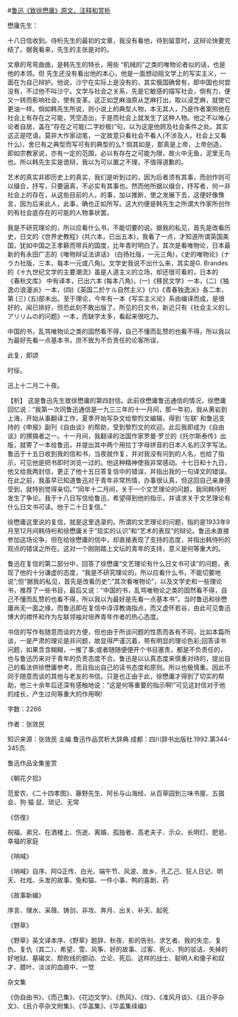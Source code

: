 #[鲁迅《致徐懋庸》原文、注释和赏析](https://www.vrrw.net/wx/9471.html)

懋庸先生：

十八日信收到。侍桁先生的最初的文章，我没有看他，待到留意时，这辩论快要完结了。据我看来，先生的主张是对的。

文章的弯弯曲曲，是韩先生的特长，用些 “机械的”之类的唯物论者似的话，也是他的本领。但 先生还没有看出他的本心，他是一面想动摇文学上的写实主义，一面在为自己辩护。他说，沙宁在实际上是没有的，其实俄国确曾有，即中国也何尝没有，不过他不叫沙宁。文学与社会之关系，先是它敏感的描写社会，倘有力，便又一转而影响社会，使有变革。这正如芝麻油原从芝麻打出，取以浸芝麻，就使它更油一样。倘如韩先生所说，则小说上的典型人物，本无其人，乃是作者案照他在社会上有存在之可能，凭空造出，于是而社会上就发生了这种人物。他之不以唯心论者自居，盖在“存在之可能(二字妙极)”句，以为这是他顾及社会条件之处。其实这正是呓语。莫非大作家动笔，一定故意只看社会不看人(不涉及人，社会上又看什么)，舍已有之典型而写可有的典型的么? 倘其如是，那真是上帝，上帝创造，即如宗教家说，亦有一定的范围，必以有存在之可能为限，故火中无鱼，泥里无鸟也。所以韩先生实是诡辩，我以为可以置之不理，不值得道歉的。

艺术的真实非即历史上的真实，我们是听到过的，因为后者须有其事，而创作则可以缀合，抒写，只要逼真，不必实有其事也。然而他所据以缀合，抒写者，何一非社会上的存在，从这些目前的人，的事，加以推断，使之发展下去，这便好像豫言，因为后来此人，此事，确也正如所写。这大约便是韩先生之所谓大作家所创作的有社会底存在的可能的人物事状罢。

我是不研究理论的，所以应看什么书，不能切要的说。据我的私见，首先是改看历史，日文的《世界史教程》(共六本，已出五本)，我看了一点，才知道所谓英国美国，犹如中国之王孝籁而带兵的国度，比年青时明白了。其次是看唯物论，日本最新的有永田广志的《唯物辩证法讲话》 (白扬社版，一元三角)，《史的唯物论》(ナラカ社版，三本，每本一元或八角)。文学史我说不出什么来，其实是G. Brandes的《十九世纪文学的主要潮流》虽是人道主义的立场，却还很可看的，日本的 《春秋文库》 中有译本，已出六本 (每本八角)，(一)《移民文学》一本，(二)《独逸の浪漫派》一本，(四)《英国二於ケル自然主义》(六)《青春独逸派》各二本，第 (三) (五)部未出。至于理论，今年有一本《写实主义论》系由编译而成，是很好的，闻已排好，但恐此刻不敢出版了。所见的日文书，新近只有《社会主义的しアリリムの的问题》一本，而缺字太多，看起来很吃力。

中国的书，乱骂唯物论之类的固然看不得，自己不懂而乱赞的也看不得，所以我以为最好先看一点基本书，庶不致为不负责任的论客所误，

此复，即颂

时绥。

迅上十二月二十夜。



【析】 这是鲁迅先生致徐懋庸的第四封信。此前徐懋庸鲁迅通信的情况，徐懋庸回忆说：“我第一次同鲁迅通信是一九三三年的十一月间，那一年初，我从黄岩到上海，开始从事翻译工作，夏季开始写杂文给黎烈文编辑，得到 ‘左联’ 和鲁迅支持的《申报》副刊《自由谈》的帮助，受到黎烈文的欢迎。此后我即成为《自由谈》的撰搞者之一。十一月间，我翻译的法国作家罗曼·罗兰的《托尔斯泰传》出版，就寄了一本给鲁迅，并提出其中两个用拉丁字母拼音的日本人名的汉字写法。鲁迅于十五日收到我的信和书，当夜就作复，并对我没有问到的人名，也给了指示，可见他是把书即时浏览一过的。他这种精神使我非常感动。十七日和十九日，他又给我两封信，更正了他十五日答复信中的错误，并指出我的一句译文的错误。在此之前，我虽早已知道鲁迅对于青年非常热情，办事很认真，但这回自己亲身感受到，就特别觉得亲切。”“同年十二月间，关于一个文艺理论的问题，我同韩侍桁发生了争论。我于十八日写信给鲁迅，希望得到他的指示，并请求关于文艺理论有什么日文书可读。他于二十日复信。”

徐懋庸这里说的复信，就是这里选录的。所谓的文艺理论的问题，指的是1933年9月至12月间韩侍桁和徐懋庸关于“现实的认识”和“艺术的表现”的辩论。鲁迅未直接参加这场论争，但在给徐懋庸的信中，却直接表现了支持的态度，并指出韩侍桁的观点的错误之所在。这对一个刚刚踏上文坛的青年的支持，意义是何等重大的。

鲁迅在复信的第二部分中，回答了徐懋庸“文艺理论有什么日文书可读”的问题，表现了他的十分谦虚的态度，“我是不研究理论的，所以应看什么书，不能切要地说”;但“据我的私见，首先是改看历史”;“其次看唯物论”，以及文学史和一些理论书，推荐了一些书目，最后又说：“中国的书，乱骂唯物论之类的固然看不得，自己不懂而乱赞的也看不得，所以我以为最好是先看一点基本书”。当时鲁迅和徐懋庸尚无一面之缘，而鲁迅即在复信中谆谆教诲指点，而又虚怀若谷，由此可见鲁迅博大的襟怀和作为左联领袖对培养青年作者的热心态度。

书信的写作有随意而谈的方便，但也由于所谈问题的性质而各有不同，比如本篇所谈，一是严肃的理论是非问题，故显得严谨沉着，带有明显的理论色彩;回答读书问题，如果含含糊糊，一推了事;或者随随便便开个书目塞责，都是不负责任的，也与鲁迅历来对于青年的负责态度不合。鲁迅是以认真态度来慎重对待的，提出自己的看法供徐懋庸参考，而且指出自己的读书态度和原则。所以也极慎重。因此不同于随意而谈的其他与老友的书信。只是也正由于此，徐懋庸才得到了切实的帮助，他三十余年后还深有感触地说：“这是何等重要的指示啊!”可见这封信对于他的成长，产生过何等重大的作用啊!

字数：2266

作者：张效民

知识来源：张效民 主编.鲁迅作品赏析大辞典.成都：四川辞书出版社.1992.第344-345页.

鲁迅作品全集鉴赏

《朝花夕拾》

范爱农、《二十四孝图》、藤野先生、阿长与山海经、从百草园到三味书屋、五猖会、狗·猫·鼠、琐记、无常

《仿徨》

祝福、弟兄、在酒楼上、伤逝、离婚、孤独者、高老夫子、示众、长明灯、肥皂、幸福的家庭

《呐喊》

《呐喊》自序、阿Q正传、白光、端午节、风波、故乡、孔乙己、狂人日记、明天、社戏、头发的故事、兔和猫、一件小事、鸭的喜剧、药

《故事新编》

序言、理水、采薇、铸剑、非攻、奔月、出关、补天、起死

《野草》

《野草》英文译本序、《野草》题辞、秋夜、影的告别、求乞者、我的失恋、复仇、复仇〔其二〕、希望、雪、风筝、好的故事、过客、死火、狗的驳诘、失掉的好地狱、墓碣文、颓败线的颤动、立论、死后、这样的战士、聪明人和傻子和奴才、腊叶、淡淡的血痕中、一觉

杂文集

《伪自由书》、《而己集》、《花边文学》、《热风》、《坟》、《准风月谈》、《且介亭杂文》、《且介亭杂文附集》、《华盖集》、《华盖集续编》

